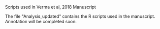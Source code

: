 Scripts used in Verma et al, 2018 Manuscript

The file "Analysis_updated" contains the R scripts used in the manuscript. Annotation will be completed soon. 

